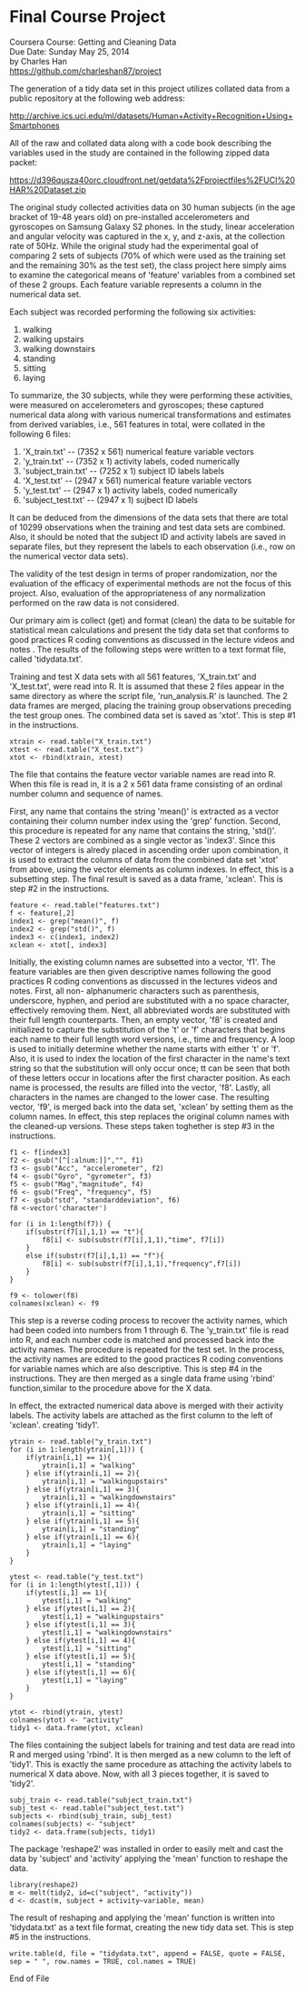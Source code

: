 Final Course Project 
========================================================

Coursera Course: Getting and Cleaning Data  
Due Date: Sunday May 25, 2014  
by Charles Han  
https://github.com/charleshan87/project  


The generation of a tidy data set in this project utilizes collated data from a public repository at the following web address:

http://archive.ics.uci.edu/ml/datasets/Human+Activity+Recognition+Using+Smartphones 

All of the raw and collated data along with a code book describing the variables used in the study are contained in the following zipped data packet:

https://d396qusza40orc.cloudfront.net/getdata%2Fprojectfiles%2FUCI%20HAR%20Dataset.zip 

The original study collected activities data on 30 human subjects (in the age bracket of 19-48 years old) on pre-installed accelerometers and gyroscopes on Samsung Galaxy S2 phones. In the study, linear acceleration and angular velocity was captured in the x, y, and z-axis, at the collection rate of 50Hz. While the original study had the 
experimental goal of comparing 2 sets of subjects (70% of which were used as the training set and the remaining 30% as the test set), the class project here simply aims to examine the categorical means of 'feature' variables from a combined set of these 2 groups. Each feature variable represents a column in the numerical data set.

Each subject was recorded performing the following six activities:

1) walking   
2) walking upstairs     
3) walking downstairs    
4) standing   
5) sitting   
6) laying  

To summarize, the 30 subjects, while they were performing these activities, were measured on accelerometers and gyroscopes; these captured numerical data along with various numerical transformations and estimates from derived variables, i.e., 561 features in total, were collated in the following 6 files:

1) 'X_train.txt'  -- (7352 x 561) numerical feature variable vectors
2) 'y_train.txt'  -- (7352 x 1) activity labels, coded numerically
3) 'subject_train.txt' -- (7252 x 1) subject ID labels labels
4) 'X_test.txt'  --  (2947 x 561) numerical feature variable vectors
5) 'y_test.txt' -- (2947 x 1) activity labels, coded numerically
6) 'subject_test.txt' -- (2947 x 1) sujbect ID labels

It can be deduced from the dimensions of the data sets that there are total of 10299 observations when the training and test data sets are combined. Also, it should be noted that the subject ID and activity labels are saved in separate files, but they represent the labels to each observation (i.e., row on the numerical vector data sets).

The validity of the test design in terms of proper randomization, nor the evaluation of the efficacy of experimental methods are not the focus of this project. Also, evaluation of the appropriateness of any normalization performed on the raw data is not considered. 
 
Our primary aim is collect (get) and format (clean) the data to be suitable for statistical mean calculations and present the tidy data set that conforms to good practices R coding conventions as discussed in the lecture videos and notes . The results of the following steps were written to a text format file, called 'tidydata.txt'. 


Training and test X data sets with all 561 features,  'X_train.txt' and 'X_test.txt', were read into R. It is assumed that these 2 files appear in the same directory as where the script file, 'run_analysis.R' is launched. The 2 data frames are merged, placing the training group observations preceding the test group ones. The combined data set is saved as 'xtot'. This is step #1 in the instructions.


```{r}
xtrain <- read.table("X_train.txt")
xtest <- read.table("X_test.txt")
xtot <- rbind(xtrain, xtest)
```

The file that contains the feature vector variable names are read into R. When this file is read in, it is a 2 x 561 data frame consisting of an ordinal number column and sequence of names. 

First, any name that contains the string 'mean()' is extracted as a vector containing their column number index using the 'grep' function. Second, this procedure is repeated for any name that contains the string, 'std()'. These 2 vectors are combined as a single vector as 'index3'. Since this vector of integers is alredy placed in ascending order upon combination, it is used to extract the columns of data from the combined data set 'xtot' from above, using the vector elements as column indexes. In effect, this is a subsetting step. The final result is saved as a data frame, 'xclean'. This is step #2 in the instructions. 

```{r}
feature <- read.table("features.txt")
f <- feature[,2]
index1 <- grep("mean()", f)
index2 <- grep("std()", f)
index3 <- c(index1, index2)
xclean <- xtot[, index3]
```

Initially, the existing column names are subsetted into a vector, 'f1'. The feature variables are then given descriptive names following the good practices R coding conventions as discussed in the lectures videos and notes. First, all non- alphanumeric characters such as parenthesis, underscore, hyphen, and period are substituted with a no space character, effectively removing them. Next, all abbreviated words are substituted with their full length counterparts. Then, an empty vector, 'f8' is created and initialized to capture the substitution of the 't' or 'f' characters that begins each name to their full length word versions, i.e., time and frequency. A loop is used to initially determine whether the name starts with either 't' or 'f'. Also, it is used to index the location of the first character in the name's text string so that the substitution will only occur once; tt can be seen that both of these letters occur in locations after the first character position. As each name is processed, the results are filled into the vector, 'f8'. Lastly, all characters in the names are changed to the lower case. The resulting vector, 'f9', is merged back into the data set, 'xclean' by setting them as the column names. In effect, this step replaces the original column names with the cleaned-up versions. These steps taken toghether is step #3 in the instructions.

```{r}
f1 <- f[index3]
f2 <- gsub("[^[:alnum:]]","", f1)
f3 <- gsub("Acc", "accelerometer", f2)
f4 <- gsub("Gyro", "gyrometer", f3)
f5 <- gsub("Mag","magnitude", f4)
f6 <- gsub("Freq", "frequency", f5)
f7 <- gsub("std", "standarddeviation", f6)
f8 <-vector('character')

for (i in 1:length(f7)) {
    if(substr(f7[i],1,1) == "t"){
        f8[i] <- sub(substr(f7[i],1,1),"time", f7[i])
    } 
    else if(substr(f7[i],1,1) == "f"){
        f8[i] <- sub(substr(f7[i],1,1),"frequency",f7[i])
    }
}

f9 <- tolower(f8)
colnames(xclean) <- f9
```

This step is a reverse coding process to recover the activity names, which had been coded into numbers from 1 through 6. The 'y_train.txt' file is read into R, and each number code is matched and processed back into the activity names. The procedure is repeated for the test set.  In the process, the activity names are edited to the good practices R coding conventions for variable names which are also descriptive. This is step #4 in the instructions. They are then merged as a single data frame using 'rbind' function,similar to the procedure above for the X data.

In effect, the extracted numerical data above is merged with their activity labels. The activity labels are attached as the first column to the left of 'xclean'. creating 'tidy1'.

```{r}
ytrain <- read.table("y_train.txt")
for (i in 1:length(ytrain[,1])) {
    if(ytrain[i,1] == 1){
      	ytrain[i,1] = "walking"
	} else if(ytrain[i,1] == 2){
		ytrain[i,1] = "walkingupstairs"
	} else if(ytrain[i,1] == 3){
		ytrain[i,1] = "walkingdownstairs"
	} else if(ytrain[i,1] == 4){
		ytrain[i,1] = "sitting"
	} else if(ytrain[i,1] == 5){
		ytrain[i,1] = "standing"
	} else if(ytrain[i,1] == 6){
		ytrain[i,1] = "laying"
	} 
}

ytest <- read.table("y_test.txt")
for (i in 1:length(ytest[,1])) {
	if(ytest[i,1] == 1){
  		ytest[i,1] = "walking"
	} else if(ytest[i,1] == 2){
		ytest[i,1] = "walkingupstairs"
	} else if(ytest[i,1] == 3){
		ytest[i,1] = "walkingdownstairs"
	} else if(ytest[i,1] == 4){
		ytest[i,1] = "sitting"
	} else if(ytest[i,1] == 5){
		ytest[i,1] = "standing"
	} else if(ytest[i,1] == 6){
		ytest[i,1] = "laying"
	} 
}

ytot <- rbind(ytrain, ytest)
colnames(ytot) <- "activity"
tidy1 <- data.frame(ytot, xclean)
```

The files containing the subject labels for training and test data are read into R and merged using 'rbind'. It is then merged as a new column to the left of 'tidy1'. This is exactly the same procedure as attaching the activity labels to numerical X data above. Now, with all 3 pieces together, it is saved to 'tidy2'.

```{r}
subj_train <- read.table("subject_train.txt")
subj_test <- read.table("subject_test.txt")
subjects <- rbind(subj_train, subj_test)
colnames(subjects) <- "subject"
tidy2 <- data.frame(subjects, tidy1)
```

The package 'reshape2' was installed in order to easily melt and cast the data by 'subject' and 'activity' applying the 'mean' function to reshape the data.

```{r}
library(reshape2)
m <- melt(tidy2, id=c("subject", "activity"))
d <- dcast(m, subject + activity~variable, mean)
```

The result of reshaping and applying the 'mean' function is written into 'tidydata.txt' as a text file format, creating the new tidy data set. This is step #5 in the instructions.

```{r}
write.table(d, file = "tidydata.txt", append = FALSE, quote = FALSE, sep = " ", row.names = TRUE, col.names = TRUE)
```

End of File
